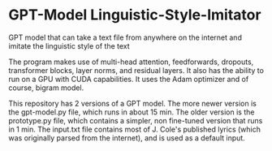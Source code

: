# GPT-Model Linguistic-Style-Imitator

GPT model that can take a text file from anywhere on the internet and imitate the linguistic style of the text


The program makes use of multi-head attention, feedforwards, dropouts, transformer blocks, layer norms, and residual layers.
It also has the ability to run on a GPU with CUDA capabilities. It uses the Adam optimizer and of course, bigram model.

This repository has 2 versions of a GPT model. The more newer version is the gpt-model.py file, which runs in about 15 min.
The older version is the prototype.py file, which contains a simpler, non fine-tuned version that runs in 1 min. The input.txt
file contains most of J. Cole's published lyrics (which was originally parsed from the internet), and is used as a default input.
